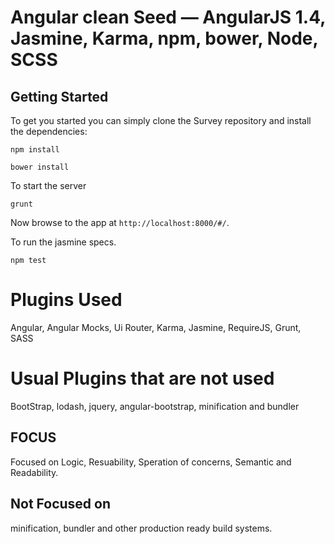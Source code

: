 # Angular clean Seed — AngularJS 1.4, Jasmine, Karma, npm, bower, Node, SCSS

## Getting Started

To get you started you can simply clone the Survey repository and install the dependencies:


```
npm install
```

```
bower install
```

To start the server
```
grunt
```
Now browse to the app at `http://localhost:8000/#/`.


To run the jasmine specs.
```
npm test
```

# Plugins Used
Angular, Angular Mocks, Ui Router, Karma, Jasmine, RequireJS, Grunt, SASS

# Usual Plugins that are not used
BootStrap, lodash, jquery, angular-bootstrap, minification and bundler


## FOCUS
Focused on Logic, Resuability, Speration of concerns, Semantic and Readability.

## Not Focused on
minification, bundler and other production ready build systems.
